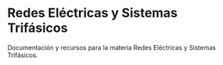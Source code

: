 # Redes Eléctricas y Sistemas Trifásicos

Documentación y recursos para la materia Redes Eléctricas y Sistemas Trifásicos.